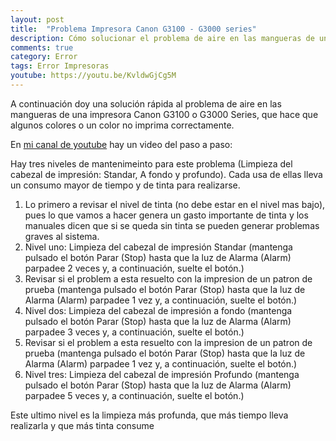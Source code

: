 ```yaml
---
layout: post
title:  "Problema Impresora Canon G3100 - G3000 series"
description: Cómo solucionar el problema de aire en las mangueras de una impresora Canon G3100
comments: true
category: Error
tags: Error Impresoras
youtube: https://youtu.be/KvldwGjCg5M
---
```

A continuación doy una solución rápida al problema de aire en las mangueras de una impresora Canon G3100 o G3000 Series, que hace que algunos colores o un color no imprima correctamente.

En <a target="_blank" href="{{ page.youtube }}">mi canal de youtube</a> hay un video del paso a paso:

Hay tres niveles de mantenimeinto para este problema (Limpieza del cabezal de impresión: Standar, A fondo y profundo). Cada usa de ellas lleva un consumo mayor de tiempo y de tinta para realizarse.

1. Lo primero a revisar el nivel de tinta (no debe estar en el nivel mas bajo), pues lo que vamos a hacer genera un gasto importante de tinta y los manuales dicen que si se queda sin tinta se pueden generar problemas graves al sistema.
2. Nivel uno: Limpieza del cabezal de impresión Standar (mantenga pulsado el botón Parar (Stop) hasta que la luz de Alarma (Alarm) parpadee 2 veces y, a continuación, suelte el botón.)
3. Revisar si el problem a esta resuelto con la impresion de un patron de prueba (mantenga pulsado el botón Parar (Stop) hasta que la luz de Alarma (Alarm) parpadee 1 vez y, a continuación, suelte el botón.) 
4. Nivel dos: Limpieza del cabezal de impresión a fondo (mantenga pulsado el botón Parar (Stop) hasta que la luz de Alarma (Alarm) parpadee 3 veces y, a continuación, suelte el botón.)
5. Revisar si el problem a esta resuelto con la impresion de un patron de prueba (mantenga pulsado el botón Parar (Stop) hasta que la luz de Alarma (Alarm) parpadee 1 vez y, a continuación, suelte el botón.)
6. Nivel tres: Limpieza del cabezal de impresión Profundo (mantenga pulsado el botón Parar (Stop) hasta que la luz de Alarma (Alarm) parpadee 5 veces y, a continuación, suelte el botón.)

Este ultimo nivel es la limpieza más profunda, que más tiempo lleva realizarla y que más tinta consume
